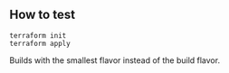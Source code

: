 ## How to test

```shell
terraform init
terraform apply
```

Builds with the smallest flavor instead of the build flavor.
